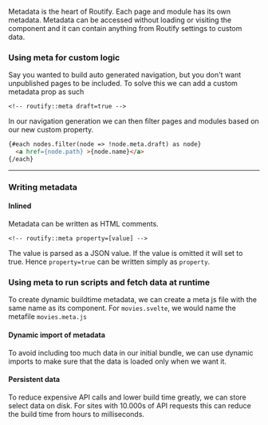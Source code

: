 <script>
    import Example from '#cmp/Example.svelte'
</script>


<!-- routify:meta order=20 -->

Metadata is the heart of Routify. Each page and module has its own metadata. Metadata can be accessed without loading or visiting the component and it can contain anything from Routify settings to custom data.

### Using meta for custom logic
Say you wanted to build auto generated navigation, but you don't want unpublished pages to be included. To solve this we can add a custom metadata prop as such
```
<!-- routify::meta draft=true -->
```

In our navigation generation we can then filter pages and modules based on our new custom property.

```html
{#each nodes.filter(node => !node.meta.draft) as node}
  <a href={node.path} >{node.name}</a>
{/each}
```

---

### Writing metadata

#### Inlined

Metadata can be written as HTML comments.
```
<!-- routify::meta property=[value] -->
```
The value is parsed as a JSON value. If the value is omitted it will set to true. Hence `property=true` can be written simply as `property`.


### Using meta to run scripts and fetch data at runtime

To create dynamic buildtime metadata, we can create a meta js file with the same name as its component. For `movies.svelte`, we would name the metafile `movies.meta.js`


<Example path="../example.plain" focus="index.svelte" title="Structure example" />


#### Dynamic import of metadata
To avoid including too much data in our initial bundle, we can use dynamic imports to make sure that the data is loaded only when we want it.

<Example path="../example.dynamic-import" focus="index.svelte" title="Dynamic import of metadata example" />
    

#### Persistent data
To reduce expensive API calls and lower build time greatly, we can store select data on disk. For sites with 10.000s of API requests this can reduce the build time from hours to milliseconds.

<Example path="../example.persistent" focus="index.svelte" title="Persistent metadata example" />